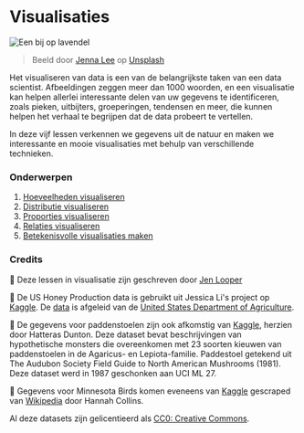 # Visualisaties

![Een bij op lavendel](./images/bee.jpg)
> Beeld door <a href="https://unsplash.com/@jenna2980?utm_source=unsplash&utm_medium=referral&utm_content=creditCopyText">Jenna Lee</a> op <a href="https://unsplash.com/s/photos/bees-in-a-meadow?utm_source=unsplash&utm_medium=referral&utm_content=creditCopyText">Unsplash</a>

Het visualiseren van data is een van de belangrijkste taken van een data scientist. Afbeeldingen zeggen meer dan 1000 woorden, en een visualisatie kan helpen allerlei interessante delen van uw gegevens te identificeren, zoals pieken, uitbijters, groeperingen, tendensen en meer, die kunnen helpen het verhaal te begrijpen dat de data probeert te vertellen.

In deze vijf lessen verkennen we gegevens uit de natuur en maken we interessante en mooie visualisaties met behulp van verschillende technieken.
### Onderwerpen

1. [Hoeveelheden visualiseren](09-visualization-quantities/README.md)
1. [Distributie visualiseren](10-visualization-distributions/README.md)
1. [Proporties visualiseren](11-visualization-proportions/README.md)
1. [Relaties visualiseren](12-visualization-relationships/README.md)
1. [Betekenisvolle visualisaties maken](Le%20réseau%20diabolique%20des%20Liaisons%20dangeureuses.md)

### Credits

🌸 Deze lessen in visualisatie zijn geschreven door [Jen Looper](https://twitter.com/jenlooper)

🍯 De US Honey Production data is gebruikt uit Jessica Li's project op [Kaggle](https://www.kaggle.com/jessicali9530/honey-production). De [data](https://usda.library.cornell.edu/concern/publications/rn301137d) is afgeleid van de [United States Department of Agriculture](https://www.nass.usda.gov/About_NASS/index.php).

🍄 De gegevens voor paddenstoelen zijn ook afkomstig van [Kaggle](https://www.kaggle.com/hatterasdunton/mushroom-classification-updated-dataset), herzien door Hatteras Dunton. Deze dataset bevat beschrijvingen van hypothetische monsters die overeenkomen met 23 soorten kieuwen van paddenstoelen in de Agaricus- en Lepiota-familie. Paddestoel getekend uit The Audubon Society Field Guide to North American Mushrooms (1981). Deze dataset werd in 1987 geschonken aan UCI ML 27.

🦆 Gegevens voor Minnesota Birds komen eveneens van [Kaggle](https://www.kaggle.com/hannahcollins/minnesota-birds) gescraped van [Wikipedia](https://en.wikipedia.org/wiki/List_of_birds_of_Minnesota) door Hannah Collins.

Al deze datasets zijn gelicentieerd als [CC0: Creative Commons](https://creativecommons.org/publicdomain/zero/1.0/).
